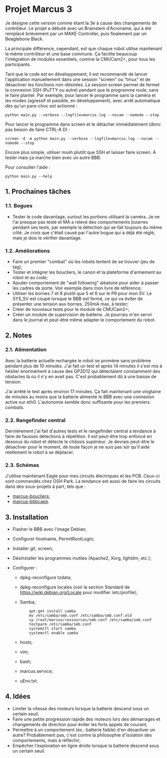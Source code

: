 # Projet Marcus 3

Je désigne cette version comme étant la 3e à cause des changements de contrôleur. Le projet a débuté avec un Brainstem d'Acroname, qui a été remplacé brièvement par un MAKE Controller, puis finalement par un Beaglebone Black.

La principale différence, cependant, est que chaque robot utilise maintenant le même contrôleur et une base commune. Ça facilite beaucoup l'intégration de modules essentiels, comme la CMUCam2+, pour tous les participants.

Tant que le code est en développement, il est recommandé de lancer l'application manuellement dans une session "screen" ou "tmux" et de désactiver les fonctions non-désirées. La session screen permet de fermet la connexion SSH (PuTTY ou autre) pendant que le programme roule, sans le faire planter. Par exemple, pour lancer le programme sans la caméra et les modes (agressif et paisible, en développement), avec arrêt automatique dès qu'un pare-choc est actionné :

    python main.py --verbose --logfile=marcus.log --nocam --nomode --stop

Pour lancer le programme dans screen et le détacher immédiatement (donc pas besoin de faire CTRL-A D) :

    screen -d -m python main.py --verbose --logfile=marcus.log --nocam --nomode --stop

Encore plus simple, utiliser mosh plutôt que SSH et laisser faire screen. À tester mais ça marche bien avec un autre BBB.
  
Pour consulter l'aide :

    python main.py --help

## 1. Prochaines tâches

### 1.1. Bogues

- Tester le code davantage, surtout les portions utilisant la caméra. Je ne l'ai presque pas testé et MA a relevé des comportements bizarres pendant ses tests, par exemple la détection qui se fait toujours du même côté. Je crois que c'était causé par l'autre bogue qui a déjà été réglé, mais je dois le vérifier davantage.

### 1.2. Améliorations

- Faire un premier "combat" où les robots tentent de se trouver (jeu de tag);
- Tester et intégrer les boucliers, le canon et la plateforme d'armement au robot et au code;
- Ajouter comportement de "wall following" aléatoire pour aider à passer les cadres de porte. Voir exemple dans mon livre de référence;
- Utiliser les bornes 7 et 8 plutôt que 5 et 6 sur le P9 pour mon 5V. Le SYS_5V est coupé lorsque le BBB est fermé, ce qui va éviter de présenter une tension aux bornes. 250mA max, à tester;
- Créer de nouveaux tests pour le module de CMUCam2+;
- Créer un module de supervision de batterie. Je pourrais m'en servir dans le journal et peut-être même adapter le comportement du robot.

## 2. Notes

### 2.1. Alimentation

Avec la batterie actuelle rechargée le robot se promène sans problème pendant plus de 10 minutes. J'ai fait un test et après 14 minutes il s'est mis à hésiter énormément à cause des GP2D12 qui détectaient constamment des obstacles là où il n'y en avait pas. C'est probablement dû à une baisse de tension.

J'ai arrêté le test après environ 17 minutes. Ça fait maintenant une vingtaine de minutes au moins que la batterie alimente le BBB avec une connexion active sur eth0. L'autonomie semble donc suffisante pour les premiers combats.

### 2.2. Rangefinder central

Dernièrement j'ai fait d'autres tests et le rangefinder central a tendance à faire de fausses détections à répétition. Il est peut-être trop enfoncé en dessous du robot et détecte le châssis supérieur. Je devrais peut-être le désactiver pour le moment, de toute façon je ne suis pas sûr qu'il aide réellement le robot à se déplacer.

### 2.3. Schémas

J'utilise maintenant Eagle pour mes circuits électriques et les PCB. Ceux-ci sont commandés chez OSH Park. La tendance est aussi de faire les circuits dans des sous-projets à part, tels que :

- [marcus-boucliers](https://github.com/miek770/marcus-boucliers);
- [marcus-bbbcape](https://github.com/miek770/marcus-bbbcape).

## 3. Installation

- Flasher le BBB avec l'image Debian;
- Configurer hostname, PermitRootLogin;
- Installer git, screen;
- Désinstaller les programmes inutiles (Apache2, Xorg, lightdm, etc.);
- Configurer :

  - dpkg-reconfigure tzdata;
  - dpkg-reconfigure locales (voir la section Standard de https://wiki.debian.org/Locale pour modifier /etc/profile);
  - Samba;

            apt-get install samba
            mv /etc/samba/smb.conf /etc/samba/smb.conf.old
            cp /root/marcus/ressources/smb.conf /etc/samba/smb.conf
            testparm /etc/samba/smb.conf
            systemctl start samba
            systemctl enable samba

  - hosts;
  - vim;
  - bash;
  - marcus.service;
  - uEnv.txt.

## 4. Idées

- Limiter la vitesse des moteurs lorsque la batterie descend sous un certain seuil;
- Faire une petite progression rapide des moteurs lors des démarrages et changements de direction pour éviter les forts appels de courant;
- Permettre à un comportement (ex.: batterie faible) d'en désactiver un autre? Probablement pas, c'est contre la philosophie d'isolation des comportements, mais à réfléchir;
- Empêcher l'exploration en ligne droite lorsque la batterie descend sous un certain seuil.
